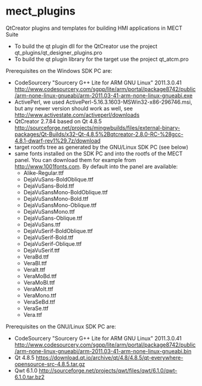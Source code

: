 # mect_plugins
QtCreator plugins and templates for building HMI applications in MECT Suite

- To build the qt plugin dll for the QtCreator use the project qt_plugins/qt_designer_plugins.pro
- To build the qt plugin library for the target use the project qt_atcm.pro

Prerequisites on the Windows SDK PC are:
- CodeSourcery "Sourcery G++ Lite for ARM GNU Linux" 2011.3.0.41
  http://www.codesourcery.com/sgpp/lite/arm/portal/package8742/public/arm-none-linux-gnueabi/arm-2011.03-41-arm-none-linux-gnueabi.exe
- ActivePerl, we used ActivePerl-5.16.3.1603-MSWin32-x86-296746.msi, but any newer version should work as well, see http://www.activestate.com/activeperl/downloads
- QtCreator 2.7.84 based on Qt 4.8.5
http://sourceforge.net/projects/mingwbuilds/files/external-binary-packages/Qt-Builds/x32-Qt-4.8.5%2Bqtcreator-2.8.0-RC-%28gcc-4.8.1-dwarf-rev1%29.7z/download
- target rootfs tree as generated by the GNU/Linux SDK PC (see below)
- same fonts installed on the SDK PC and into the rootfs of the MECT panel. You can download them for example from http://www.1001fonts.com. By default into the panel are available:
  - Alike-Regular.ttf
  - DejaVuSans-BoldOblique.ttf
  - DejaVuSans-Bold.ttf
  - DejaVuSansMono-BoldOblique.ttf
  - DejaVuSansMono-Bold.ttf
  - DejaVuSansMono-Oblique.ttf
  - DejaVuSansMono.ttf
  - DejaVuSans-Oblique.ttf
  - DejaVuSans.ttf
  - DejaVuSerif-BoldOblique.ttf
  - DejaVuSerif-Bold.ttf
  - DejaVuSerif-Oblique.ttf
  - DejaVuSerif.ttf
  - VeraBd.ttf
  - VeraBI.ttf
  - VeraIt.ttf
  - VeraMoBd.ttf
  - VeraMoBI.ttf
  - VeraMoIt.ttf
  - VeraMono.ttf
  - VeraSeBd.ttf
  - VeraSe.ttf
  - Vera.ttf

Prerequisites on the GNU/Linux SDK PC are:
- CodeSourcery "Sourcery G++ Lite for ARM GNU Linux" 2011.3.0.41
  http://www.codesourcery.com/sgpp/lite/arm/portal/package8742/public/arm-none-linux-gnueabi/arm-2011.03-41-arm-none-linux-gnueabi.bin
- Qt 4.8.5 https://download.qt.io/archive/qt/4.8/4.8.5/qt-everywhere-opensource-src-4.8.5.tar.gz
- Qwt 6.1.0 http://sourceforge.net/projects/qwt/files/qwt/6.1.0/qwt-6.1.0.tar.bz2
